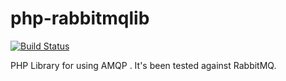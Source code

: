 php-rabbitmqlib
===============
[![Build Status](https://travis-ci.org/Riges/php-rabbitmqlib.svg?branch=develop)](https://travis-ci.org/Riges/php-rabbitmqlib)

PHP Library for using AMQP . It's been tested against RabbitMQ.
